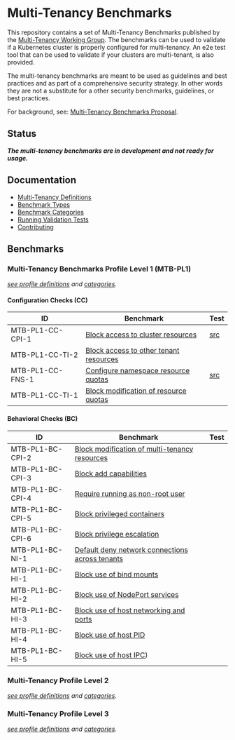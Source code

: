 # Multi-Tenancy Benchmarks

This repository contains a set of Multi-Tenancy Benchmarks published by the 
[Multi-Tenancy Working Group](https://github.com/kubernetes-sigs/multi-tenancy). The benchmarks can be used to validate if a Kubernetes cluster is properly configured for multi-tenancy. An e2e test tool that can be used to validate if your clusters are multi-tenant, is also provided.

The multi-tenancy benchmarks are meant to be used as guidelines and best practices and as part of a comprehensive security strategy. In other words they are not a substitute for a other security benchmarks, guidelines, or best practices.

For background, see: [Multi-Tenancy Benchmarks Proposal](https://docs.google.com/document/d/1O-G8jEpiJxOeYx9Pd2OuOSb8859dTRNmgBC5gJv0krE/edit?usp=sharing).


## Status

***The multi-tenancy benchmarks are in development and not ready for usage.***

## Documentation
- [Multi-Tenancy Definitions](documentation/definitions.md)
- [Benchmark Types](documentation/types.md)
- [Benchmark Categories](documentation/categories.md)
- [Running Validation Tests](documentation/run.md)
- [Contributing](documentation/contributing.md)

## Benchmarks

### Multi-Tenancy Benchmarks Profile Level 1 (MTB-PL1)

*[see profile definitions](documentation/definitions.md#level-1) and [categories](documentation/categories.md).*

#### Configuration Checks (CC)

| ID             | Benchmark                                                                                            | Test  |
|------------------|------------------------------------------------------------------------------------------------------|-------|
| MTB-PL1-CC-CPI-1 | [Block access to cluster resources](e2e/tests/block_cluster_resources/) | [src](e2e/tests/block_cluster_resources/block_cluster_resources.go) |
| MTB-PL1-CC-TI-2 | [Block access to other tenant resources](e2e/tests/block_other_tenant_resources/) | |
| MTB-PL1-CC-FNS-1 | [Configure namespace resource quotas](e2e/tests/configure_ns_quotas/)|  [src](e2e/tests/configure_ns_quotas/configure_ns_quotas.go) |
| MTB-PL1-CC-TI-1 | [Block modification of resource quotas](e2e/tests/block_ns_quotas/) | |

#### Behavioral Checks (BC)

| ID | Benchmark                                                                      | Test                            |
|------|--------------------------------------------------------------------------------|---------------------------------|
| MTB-PL1-BC-CPI-2 | [Block modification of multi-tenancy resources](e2e/tests/block_multitenant_resources/)| |
| MTB-PL1-BC-CPI-3 | [Block add capabilities](e2e/tests/block_add_capabilities/)  | |
| MTB-PL1-BC-CPI-4 | [Require running as non-root user](e2e/tests/require_run_as_non_root/)  | |
| MTB-PL1-BC-CPI-5 | [Block privileged containers](e2e/tests/block_privileged_containers/)  | |
| MTB-PL1-BC-CPI-6 | [Block privilege escalation](e2e/tests/block_privilege_escalation/)   | |
| MTB-PL1-BC-NI-1 | [Default deny network connections across tenants](e2e/tests/default_deny_net_conn/)| |
| MTB-PL1-BC-HI-1 | [Block use of bind mounts](e2e/tests/block_bind_mounts/) | |
| MTB-PL1-BC-HI-2 | [Block use of NodePort services](e2e/tests/block_nodeports/) | |
| MTB-PL1-BC-HI-3 | [Block use of host networking and ports ](e2e/tests/block_host_net_ports/) | |
| MTB-PL1-BC-HI-4 | [Block use of host PID](e2e/tests/block_host_pid/)  | |
| MTB-PL1-BC-HI-5 | [Block use of host IPC](e2e/tests/block_host_ipc/))  | |

### Multi-Tenancy Profile Level 2

*[see profile definitions](documentation/definitions.md#level-2) and [categories](documentation/categories.md).*


### Multi-Tenancy Profile Level 3

*[see profile definitions](documentation/definitions.md#level-3) and [categories](documentation/categories.md).*

